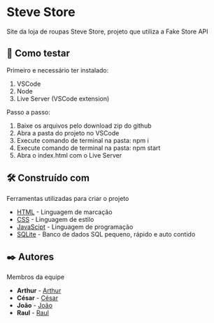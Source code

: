 # Steve Store

Site da loja de roupas Steve Store, projeto que utiliza a Fake Store API

## 📜 Como testar

Primeiro e necessário ter instalado:
  1. VSCode
  2. Node
  3. Live Server (VSCode extension)

Passo a passo:
  1. Baixe os arquivos pelo download zip do github
  2. Abra a pasta do projeto no VSCode
  3. Execute comando de terminal na pasta: npm i
  4. Execute comando de terminal na pasta: npm start
  5. Abra o index.html com o Live Server

## 🛠️ Construído com

Ferramentas utilizadas para criar o projeto

* [HTML](https://developer.mozilla.org/pt-BR/docs/Web/HTML) - Linguagem de marcação
* [CSS](https://developer.mozilla.org/pt-BR/docs/Web/CSS) - Linguagem de estilo
* [JavaScipt](https://www.javascript.com/) - Linguagem de programação
* [SQLite](https://sqlite.org/) - Banco de dados SQL pequeno, rápido e auto contido

## ✒️ Autores

Membros da equipe

* **Arthur** - [Arthur](https://github.com/aarthx)
* **César** - [César](https://github.com/CesarLucasSB)
* **João** - [João](https://github.com/PvmLucas)
* **Raul** - [Raul](https://github.com/Raulzaozinho)
